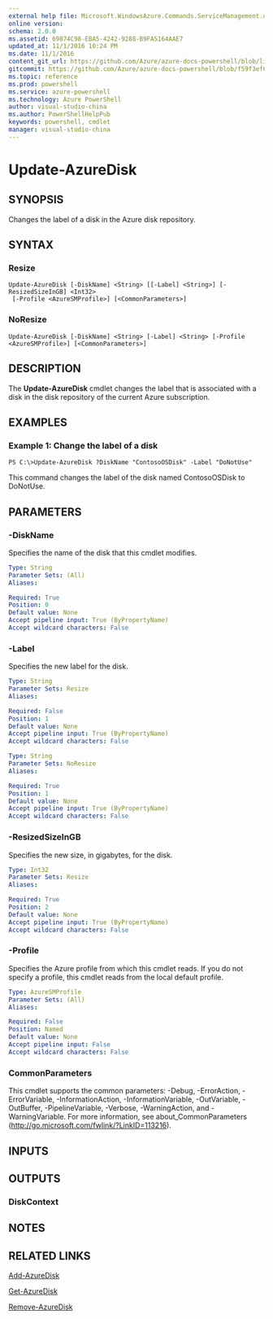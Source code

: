 ```yaml
---
external help file: Microsoft.WindowsAzure.Commands.ServiceManagement.dll-Help.xml
online version: 
schema: 2.0.0
ms.assetid: 69874C98-EBA5-4242-9288-B9FA5164AAE7
updated_at: 11/1/2016 10:24 PM
ms.date: 11/1/2016
content_git_url: https://github.com/Azure/azure-docs-powershell/blob/live/azureps-cmdlets-docs/ServiceManagement/Azure.Service/v3.0.0/Update-AzureDisk.md
gitcommit: https://github.com/Azure/azure-docs-powershell/blob/f59f3ef60bc592383812213e69fd77ba950759ed/azureps-cmdlets-docs/ServiceManagement/Azure.Service/v3.0.0/Update-AzureDisk.md
ms.topic: reference
ms.prod: powershell
ms.service: azure-powershell
ms.technology: Azure PowerShell
author: visual-studio-china
ms.author: PowerShellHelpPub
keywords: powershell, cmdlet
manager: visual-studio-china
---
```


# Update-AzureDisk

## SYNOPSIS
Changes the label of a disk in the Azure disk repository.

## SYNTAX

### Resize
```
Update-AzureDisk [-DiskName] <String> [[-Label] <String>] [-ResizedSizeInGB] <Int32>
 [-Profile <AzureSMProfile>] [<CommonParameters>]
```

### NoResize
```
Update-AzureDisk [-DiskName] <String> [-Label] <String> [-Profile <AzureSMProfile>] [<CommonParameters>]
```

## DESCRIPTION
The **Update-AzureDisk** cmdlet changes the label that is associated with a disk in the disk repository of the current Azure subscription.

## EXAMPLES

### Example 1: Change the label of a disk
```
PS C:\>Update-AzureDisk ?DiskName "ContosoOSDisk" -Label "DoNotUse"
```

This command changes the label of the disk named ContosoOSDisk to DoNotUse.

## PARAMETERS

### -DiskName
Specifies the name of the disk that this cmdlet modifies.

```yaml
Type: String
Parameter Sets: (All)
Aliases: 

Required: True
Position: 0
Default value: None
Accept pipeline input: True (ByPropertyName)
Accept wildcard characters: False
```

### -Label
Specifies the new label for the disk.

```yaml
Type: String
Parameter Sets: Resize
Aliases: 

Required: False
Position: 1
Default value: None
Accept pipeline input: True (ByPropertyName)
Accept wildcard characters: False
```

```yaml
Type: String
Parameter Sets: NoResize
Aliases: 

Required: True
Position: 1
Default value: None
Accept pipeline input: True (ByPropertyName)
Accept wildcard characters: False
```

### -ResizedSizeInGB
Specifies the new size, in gigabytes, for the disk.

```yaml
Type: Int32
Parameter Sets: Resize
Aliases: 

Required: True
Position: 2
Default value: None
Accept pipeline input: True (ByPropertyName)
Accept wildcard characters: False
```

### -Profile
Specifies the Azure profile from which this cmdlet reads.
If you do not specify a profile, this cmdlet reads from the local default profile.

```yaml
Type: AzureSMProfile
Parameter Sets: (All)
Aliases: 

Required: False
Position: Named
Default value: None
Accept pipeline input: False
Accept wildcard characters: False
```

### CommonParameters
This cmdlet supports the common parameters: -Debug, -ErrorAction, -ErrorVariable, -InformationAction, -InformationVariable, -OutVariable, -OutBuffer, -PipelineVariable, -Verbose, -WarningAction, and -WarningVariable. For more information, see about_CommonParameters (http://go.microsoft.com/fwlink/?LinkID=113216).

## INPUTS

## OUTPUTS

### DiskContext

## NOTES

## RELATED LINKS

[Add-AzureDisk](xref:ServiceManagement/Azure.Service/v3.0.0/Add-AzureDisk.md)

[Get-AzureDisk](xref:ServiceManagement/Azure.Service/v3.0.0/Get-AzureDisk.md)

[Remove-AzureDisk](xref:ServiceManagement/Azure.Service/v3.0.0/Remove-AzureDisk.md)



